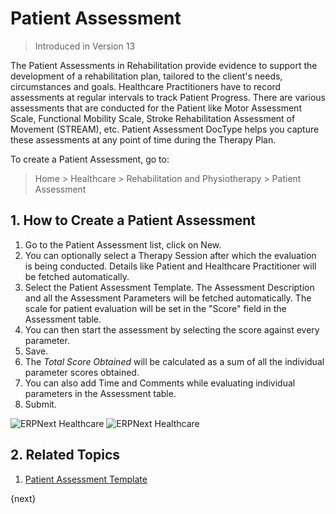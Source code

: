<!-- add-breadcrumbs -->

# Patient Assessment

> Introduced in Version 13

The Patient Assessments in Rehabilitation provide evidence to support the development of a rehabilitation plan, tailored to the client's needs, circumstances and goals. Healthcare Practitioners have to record assessments at regular intervals to track Patient Progress. There are various assessments that are conducted for the Patient like Motor Assessment Scale, Functional Mobility Scale, Stroke Rehabilitation Assessment of Movement (STREAM), etc. Patient Assessment DocType helps you capture these assessments at any point of time during the Therapy Plan.

To create a Patient Assessment, go to:

> Home > Healthcare > Rehabilitation and Physiotherapy > Patient Assessment

## 1. How to Create a Patient Assessment

1. Go to the Patient Assessment list, click on New.
2. You can optionally select a Therapy Session after which the evaluation is being conducted. Details like Patient and Healthcare Practitioner will be fetched automatically.
3. Select the Patient Assessment Template. The Assessment Description and all the Assessment Parameters will be fetched automatically. The scale for patient evaluation will be set in the "Score" field in the Assessment table.
4. You can then start the assessment by selecting the score against every parameter.
5. Save.
6. The _Total Score Obtained_ will be calculated as a sum of all the individual parameter scores obtained.
7. You can also add Time and Comments while evaluating individual parameters in the Assessment table.
8. Submit.

<img class="screenshot" alt="ERPNext Healthcare" src="{{docs_base_url}}/v13/assets/img/healthcare/patient-assessment.png">
<img class="screenshot" alt="ERPNext Healthcare" src="{{docs_base_url}}/v13/assets/img/healthcare/assessment-parameter.png">

## 2. Related Topics
1. [Patient Assessment Template](/docs/v13/user/manual/en/healthcare/patient_assessment_template)

{next}

